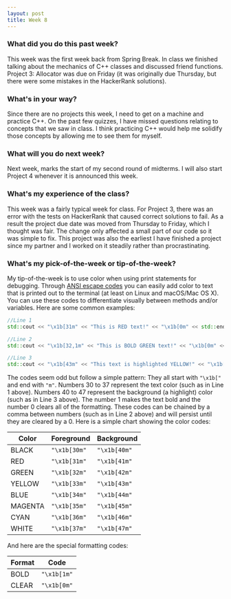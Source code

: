 ```yaml
---
layout: post
title: Week 8
---
```


### What did you do this past week?
This week was the first week back from Spring Break. In class we finished talking about the mechanics of C++ classes and discussed friend functions. Project 3: Allocator was due on Friday (it was originally due Thursday, but there were some mistakes in the HackerRank solutions).

### What's in your way?
Since there are no projects this week, I need to get on a machine and practice C++. On the past few quizzes, I have missed questions relating to concepts that we saw in class. I think practicing C++ would help me solidify those concepts by allowing me to see them for myself.

### What will you do next week?
Next week, marks the start of my second round of midterms. I will also start Project 4 whenever it is announced this week.

### What's my experience of the class?
This week was a fairly typical week for class. For Project 3, there was an error with the tests on HackerRank that caused correct solutions to fail. As a result the project due date was moved from Thursday to Friday, which I thought was fair. The change only affected a small part of our code so it was simple to fix. This project was also the earliest I have finished a project since my partner and I worked on it steadily rather than procrastinating.

### What's my pick-of-the-week or tip-of-the-week?
My tip-of-the-week is to use color when using print statements for debugging. Through [ANSI escape codes](https://en.wikipedia.org/wiki/ANSI_escape_code#Colors) you can easily add color to text that is printed out to the terminal (at least on Linux and macOS/Mac OS X). You can use these codes to differentiate visually between methods and/or variables. Here are some common examples:
```C++
//Line 1
std::cout << "\x1b[31m" << "This is RED text!" << "\x1b[0m" << std::endl;

//Line 2
std::cout << "\x1b[32,1m" << "This is BOLD GREEN text!" << "\x1b[0m" << std::endl;

//Line 3
std::cout << "\x1b[43m" << "This text is highlighted YELLOW!" << "\x1b[0m" << std::endl;
```

The codes seem odd but follow a simple pattern: They all start with `"\x1b["` and end with `"m"`. Numbers 30 to 37 represent the text color (such as in Line 1 above). Numbers 40 to 47 represent the background (a highlight) color (such as in Line 3 above). The number 1 makes the text bold and the number 0 clears all of the formatting. These codes can be chained by a comma between numbers (such as in Line 2 above) and will persist until they are cleared by a 0. Here is a simple chart showing the color codes:

| Color | Foreground | Background |
| --- | --- | --- |
| BLACK | `"\x1b[30m"` | `"\x1b[40m"` |
| RED | `"\x1b[31m"` | `"\x1b[41m"`|
| GREEN | `"\x1b[32m"` | `"\x1b[42m"`|
| YELLOW | `"\x1b[33m"` | `"\x1b[43m"`|
| BLUE | `"\x1b[34m"` | `"\x1b[44m"`|
| MAGENTA | `"\x1b[35m"` | `"\x1b[45m"`|
| CYAN | `"\x1b[36m"` | `"\x1b[46m"`|
| WHITE | `"\x1b[37m"` | `"\x1b[47m"`|

And here are the special formatting codes:

| Format | Code |
| --- | --- |
| BOLD | `"\x1b[1m"` |
| CLEAR | `"\x1b[0m"` |
